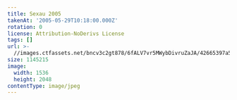 ```yaml
---
title: Sexau 2005
takenAt: '2005-05-29T10:18:00.000Z'
rotation: 0
license: Attribution-NoDerivs License
tags: []
url: >-
  //images.ctfassets.net/bncv3c2gt878/6fALV7vr5MWybDivruZaJA/42665397a5747dd11adc83a3ddcfc71c/sexau-2005_4560329864_o
size: 1145215
image:
  width: 1536
  height: 2048
contentType: image/jpeg
---
```


